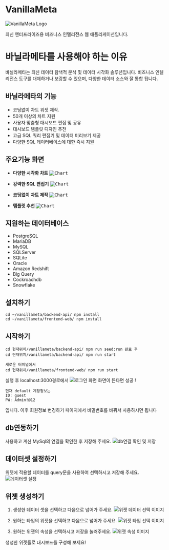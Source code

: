 # VanillaMeta

<img title="VanillaMeta Logo" src="design/vanillameta-logo.png"/><br/>

최신 엔터프라이즈용 비즈니스 인텔리전스 웹 애플리케이션입니다.

# 바닐라메타를 사용해야 하는 이유

바닐라메타는 최신 데이터 탐색적 분석 및 데이터 시각화 솔루션입니다. 비즈니스 인텔리전스 도구를 대체하거나 보강할 수 있으며, 다양한 데이터 소스와 잘 통합 됩니다.

## 바닐라메타의 기능

- 코딩없이 차트 위젯 제작.
- 50개 이상의 차트 지원
- 사용자 맞춤형 대시보드 편집 및 공유
- 대시보드 템플릿 디자인 추천
- 고급 SQL 쿼리 편집기 및 데이터 미리보기 제공
- 다양한 SQL 데이터베이스에 대한 즉시 지원

## 주요기능 화면

- **다양한 시각화 차트**
<kbd><img title="Chart" src="design/feature-01.png"/></kbd><br/>

- **강력한 SQL 편집기**
<kbd><img title="Chart" src="design/feature-02.png"/></kbd><br/>

- **코딩없이 차트 제작**
<kbd><img title="Chart" src="design/feature-03.png"/></kbd><br/>

- **템플릿 추천**
<kbd><img title="Chart" src="design/feature-04.png"/></kbd><br/>

## 지원하는 데이터베이스

- PostgreSQL
- MariaDB
- MySQL
- SQLServer
- SQLite
- Oracle
- Amazon Redshift
- Big Query
- Cockroachdb
- Snowflake

## 설치하기


```
cd ~/vanillameta/backend-api/ npm install
cd ~/vanillameta/frontend-web/ npm install
```

## 시작하기
```
cd 현재위치/vanillameta/backend-api/ npm run seed:run 완료 후
cd 현재위치/vanillameta/backend-api/ npm run start

새로운 터미널에서
cd 현재위치/vanillameta/frontend-web/ npm run start
```
실행 후 localhost:3000경로에서
![로그인 화면](https://user-images.githubusercontent.com/83908329/219256208-2c8fab3e-751d-4612-bda0-158dd4309032.png)
화면이 뜬다면 성공 !

```
현재 default 계정정보는
ID: guest
PW: Admin!@12
```
입니다. 이후 회원정보 변경하기 페이지에서 비밀번호를 바꿔서 사용하시면 됩니다

## db연동하기

사용하고 계신 MySql의 연결을 확인한 후 저장해 주세요.
![db연결 확인 및 저장](https://user-images.githubusercontent.com/83908329/219614086-9bb4545f-1306-48bb-9613-c78cfa968430.png)

## 데이터셋 설정하기
위젯에 적용할 데이터를 query문을 사용하여 선택하시고 저장해 주세요.
![데이터셋 설정](https://user-images.githubusercontent.com/83908329/219614709-e4621672-b4c5-4b17-bcbc-117f9145e555.png)



## 위젯 생성하기

1. 생성한 데이터 셋을 선택하고 다음으로 넘어가 주세요.
![위젯 데이터 선택 이미지](https://user-images.githubusercontent.com/83908329/219615999-745dcbf7-6e6d-4d7f-8100-9d34bb0b0654.png)


2. 원하는 타입의 위젯을 선택하고 다음으로 넘어가 주세요.
![위젯 타입 선택 이미지](https://user-images.githubusercontent.com/83908329/219616299-a571ab00-5bab-454c-9a96-2e70caefd33d.png)


3. 원하는 위젯의 속성을 선택하시고 저장을 눌러주세요.
![위젯 속성 이미지](https://user-images.githubusercontent.com/83908329/219616483-48551fb9-d123-4c87-b8d7-42d37219fe48.png)



생성한 위젯들로 대시보드를 구성해 보세요!



